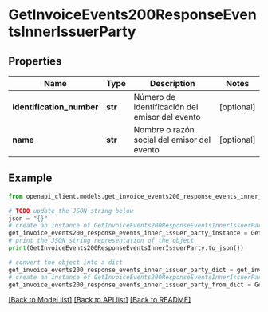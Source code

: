# GetInvoiceEvents200ResponseEventsInnerIssuerParty


## Properties

Name | Type | Description | Notes
------------ | ------------- | ------------- | -------------
**identification_number** | **str** | Número de identificación del emisor del evento | [optional] 
**name** | **str** | Nombre o razón social del emisor del evento | [optional] 

## Example

```python
from openapi_client.models.get_invoice_events200_response_events_inner_issuer_party import GetInvoiceEvents200ResponseEventsInnerIssuerParty

# TODO update the JSON string below
json = "{}"
# create an instance of GetInvoiceEvents200ResponseEventsInnerIssuerParty from a JSON string
get_invoice_events200_response_events_inner_issuer_party_instance = GetInvoiceEvents200ResponseEventsInnerIssuerParty.from_json(json)
# print the JSON string representation of the object
print(GetInvoiceEvents200ResponseEventsInnerIssuerParty.to_json())

# convert the object into a dict
get_invoice_events200_response_events_inner_issuer_party_dict = get_invoice_events200_response_events_inner_issuer_party_instance.to_dict()
# create an instance of GetInvoiceEvents200ResponseEventsInnerIssuerParty from a dict
get_invoice_events200_response_events_inner_issuer_party_from_dict = GetInvoiceEvents200ResponseEventsInnerIssuerParty.from_dict(get_invoice_events200_response_events_inner_issuer_party_dict)
```
[[Back to Model list]](../README.md#documentation-for-models) [[Back to API list]](../README.md#documentation-for-api-endpoints) [[Back to README]](../README.md)


